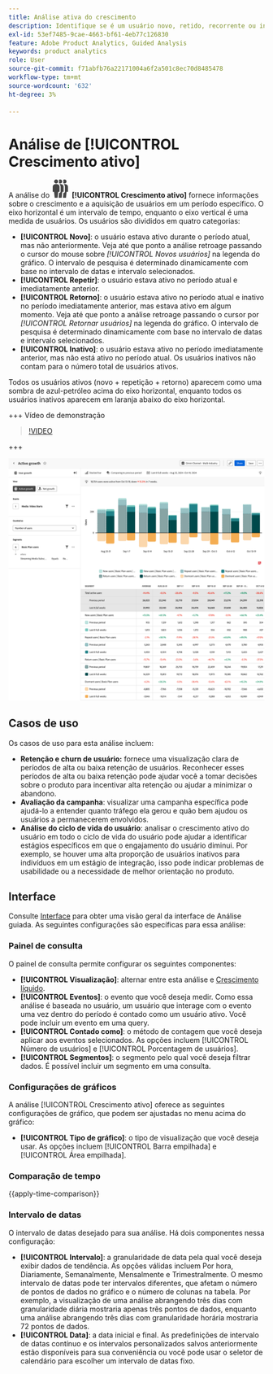 ```yaml
---
title: Análise ativa do crescimento
description: Identifique se é um usuário novo, retido, recorrente ou inativo.
exl-id: 53ef7485-9cae-4663-bf61-4eb77c126830
feature: Adobe Product Analytics, Guided Analysis
keywords: product analytics
role: User
source-git-commit: f71abfb76a22171004a6f2a501c8ec70d8485478
workflow-type: tm+mt
source-wordcount: '632'
ht-degree: 3%

---
```


# Análise de [!UICONTROL Crescimento ativo]

A análise do ![PeopleGroup](/help/assets/icons/PeopleGroup.svg) **[!UICONTROL Crescimento ativo]** fornece informações sobre o crescimento e a aquisição de usuários em um período específico. O eixo horizontal é um intervalo de tempo, enquanto o eixo vertical é uma medida de usuários. Os usuários são divididos em quatro categorias:

* **[!UICONTROL Novo]**: o usuário estava ativo durante o período atual, mas não anteriormente. Veja até que ponto a análise retroage passando o cursor do mouse sobre _[!UICONTROL Novos usuários]_ na legenda do gráfico. O intervalo de pesquisa é determinado dinamicamente com base no intervalo de datas e intervalo selecionados.
* **[!UICONTROL Repetir]**: o usuário estava ativo no período atual e imediatamente anterior.
* **[!UICONTROL Retorno]**: o usuário estava ativo no período atual e inativo no período imediatamente anterior, mas estava ativo em algum momento. Veja até que ponto a análise retroage passando o cursor por _[!UICONTROL Retornar usuários]_ na legenda do gráfico. O intervalo de pesquisa é determinado dinamicamente com base no intervalo de datas e intervalo selecionados.
* **[!UICONTROL Inativo]**: o usuário estava ativo no período imediatamente anterior, mas não está ativo no período atual. Os usuários inativos não contam para o número total de usuários ativos.

Todos os usuários ativos (novo + repetição + retorno) aparecem como uma sombra de azul-petróleo acima do eixo horizontal, enquanto todos os usuários inativos aparecem em laranja abaixo do eixo horizontal.

+++ Vídeo de demonstração

>[!VIDEO](https://video.tv.adobe.com/v/3421667/?learn=on)

+++

![Comparação de tempo ativo](../assets/active-growth-compare.png)

## Casos de uso

Os casos de uso para esta análise incluem:

* **Retenção e churn de usuário:** fornece uma visualização clara de períodos de alta ou baixa retenção de usuários. Reconhecer esses períodos de alta ou baixa retenção pode ajudar você a tomar decisões sobre o produto para incentivar alta retenção ou ajudar a minimizar o abandono.
* **Avaliação da campanha**: visualizar uma campanha específica pode ajudá-lo a entender quanto tráfego ela gerou e quão bem ajudou os usuários a permanecerem envolvidos.
* **Análise do ciclo de vida do usuário**: analisar o crescimento ativo do usuário em todo o ciclo de vida do usuário pode ajudar a identificar estágios específicos em que o engajamento do usuário diminui. Por exemplo, se houver uma alta proporção de usuários inativos para indivíduos em um estágio de integração, isso pode indicar problemas de usabilidade ou a necessidade de melhor orientação no produto.

## Interface

Consulte [Interface](../overview.md#interface) para obter uma visão geral da interface de Análise guiada. As seguintes configurações são específicas para essa análise:

### Painel de consulta

O painel de consulta permite configurar os seguintes componentes:

* **[!UICONTROL Visualização]**: alternar entre esta análise e [Crescimento líquido](net-growth.md).
* **[!UICONTROL Eventos]**: o evento que você deseja medir. Como essa análise é baseada no usuário, um usuário que interage com o evento uma vez dentro do período é contado como um usuário ativo. Você pode incluir um evento em uma query.
* **[!UICONTROL Contado como]**: o método de contagem que você deseja aplicar aos eventos selecionados. As opções incluem [!UICONTROL Número de usuários] e [!UICONTROL Porcentagem de usuários].
* **[!UICONTROL Segmentos]**: o segmento pelo qual você deseja filtrar dados. É possível incluir um segmento em uma consulta.

### Configurações de gráficos

A análise [!UICONTROL Crescimento ativo] oferece as seguintes configurações de gráfico, que podem ser ajustadas no menu acima do gráfico:

* **[!UICONTROL Tipo de gráfico]**: o tipo de visualização que você deseja usar. As opções incluem [!UICONTROL Barra empilhada] e [!UICONTROL Área empilhada].

### Comparação de tempo

{{apply-time-comparison}}

### Intervalo de datas

O intervalo de datas desejado para sua análise. Há dois componentes nessa configuração:

* **[!UICONTROL Intervalo]**: a granularidade de data pela qual você deseja exibir dados de tendência. As opções válidas incluem Por hora, Diariamente, Semanalmente, Mensalmente e Trimestralmente. O mesmo intervalo de datas pode ter intervalos diferentes, que afetam o número de pontos de dados no gráfico e o número de colunas na tabela. Por exemplo, a visualização de uma análise abrangendo três dias com granularidade diária mostraria apenas três pontos de dados, enquanto uma análise abrangendo três dias com granularidade horária mostraria 72 pontos de dados.
* **[!UICONTROL Data]**: a data inicial e final. As predefinições de intervalo de datas contínuo e os intervalos personalizados salvos anteriormente estão disponíveis para sua conveniência ou você pode usar o seletor de calendário para escolher um intervalo de datas fixo.
